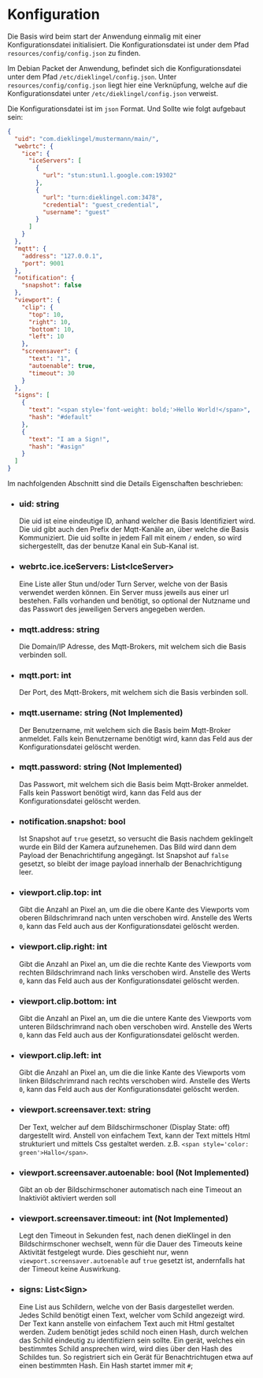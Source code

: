 # Konfiguration

Die Basis wird beim start der Anwendung einmalig mit einer Konfigurationsdatei initialisiert.
Die Konfigurationsdatei ist under dem Pfad `resources/config/config.json` zu finden.

Im Debian Packet der Anwendung, befindet sich die Konfigurationsdatei unter dem Pfad `/etc/dieklingel/config.json`.
Unter `resources/config/config.json` liegt hier eine Verknüpfung, welche auf die Konfigurationsdatei unter
`/etc/dieklingel/config.json` verweist.

Die Konfigurationsdatei ist im `json` Format. Und Sollte wie folgt aufgebaut sein:

```json
{
  "uid": "com.dieklingel/mustermann/main/",
  "webrtc": {
    "ice": {
      "iceServers": [
        {
          "url": "stun:stun1.l.google.com:19302"
        },
        {
          "url": "turn:dieklingel.com:3478",
          "credential": "guest_credential",
          "username": "guest"
        }
      ]
    }
  },
  "mqtt": {
    "address": "127.0.0.1",
    "port": 9001
  },
  "notification": {
    "snapshot": false
  },
  "viewport": {
    "clip": {
      "top": 10,
      "right": 10,
      "bottom": 10,
      "left": 10
    },
    "screensaver": {
      "text": "1",
      "autoenable": true,
      "timeout": 30
    }
  },
  "signs": [
    {
      "text": "<span style='font-weight: bold;'>Hello World!</span>",
      "hash": "#default"
    },
    {
      "text": "I am a Sign!",
      "hash": "#asign"
    }
  ]
}
```

Im nachfolgenden Abschnitt sind die Details Eigenschaften beschrieben:

- ### uid: string

  Die uid ist eine eindeutige ID, anhand welcher die Basis Identifiziert wird. Die uid gibt auch
  den Prefix der Mqtt-Kanäle an, über welche die Basis Kommuniziert. Die uid sollte in jedem Fall mit
  einem `/` enden, so wird sichergestellt, das der benutze Kanal ein Sub-Kanal ist.

- ### webrtc.ice.iceServers: List\<IceServer\>

  Eine Liste aller Stun und/oder Turn Server, welche von der Basis verwendet werden können. Ein Server
  muss jeweils aus einer url bestehen. Falls vorhanden und benötigt, so optional der Nutzname und das
  Passwort des jeweiligen Servers angegeben werden.

- ### mqtt.address: string

  Die Domain/IP Adresse, des Mqtt-Brokers, mit welchem sich die Basis verbinden soll.

- ### mqtt.port: int

  Der Port, des Mqtt-Brokers, mit welchem sich die Basis verbinden soll.

- ### mqtt.username: string (Not Implemented)

  Der Benutzername, mit welchem sich die Basis beim Mqtt-Broker anmeldet. Falls kein Benutzername
  benötigt wird, kann das Feld aus der Konfigurationsdatei gelöscht werden.

- ### mqtt.password: string (Not Implemented)

  Das Passwort, mit welchem sich die Basis beim Mqtt-Broker anmeldet. Falls kein Passwort
  benötigt wird, kann das Feld aus der Konfigurationsdatei gelöscht werden.

- ### notification.snapshot: bool

  Ist Snapshot auf `true` gesetzt, so versucht die Basis nachdem geklingelt wurde ein Bild der Kamera aufzunehemen.
  Das Bild wird dann dem Payload der Benachrichtifung angegängt. Ist Snapshot auf `false` gesetzt, so bleibt der image payload
  innerhalb der Benachrichtigung leer.

- ### viewport.clip.top: int

  Gibt die Anzahl an Pixel an, um die die obere Kante des Viewports vom oberen Bildschrimrand nach unten verschoben wird.
  Anstelle des Werts `0`, kann das Feld auch aus der Konfigurationsdatei gelöscht werden.

- ### viewport.clip.right: int

  Gibt die Anzahl an Pixel an, um die die rechte Kante des Viewports vom rechten Bildschrimrand nach links verschoben wird.
  Anstelle des Werts `0`, kann das Feld auch aus der Konfigurationsdatei gelöscht werden.

- ### viewport.clip.bottom: int

  Gibt die Anzahl an Pixel an, um die die untere Kante des Viewports vom unteren Bildschrimrand nach oben verschoben wird.
  Anstelle des Werts `0`, kann das Feld auch aus der Konfigurationsdatei gelöscht werden.

- ### viewport.clip.left: int

  Gibt die Anzahl an Pixel an, um die die linke Kante des Viewports vom linken Bildschrimrand nach rechts verschoben wird.
  Anstelle des Werts `0`, kann das Feld auch aus der Konfigurationsdatei gelöscht werden.

- ### viewport.screensaver.text: string

  Der Text, welcher auf dem Bildschirmschoner (Display State: off) dargestellt wird. Anstell von einfachem Text, kann der
  Text mittels Html strukturiert und mittels Css gestaltet werden. z.B. `<span style='color: green'>Hallo</span>`.

- ### viewport.screensaver.autoenable: bool (Not Implemented)

  Gibt an ob der Bildschirmschoner automatisch nach eine Timeout an Inaktiviöt aktiviert werden soll

- ### viewport.screensaver.timeout: int (Not Implemented)

  Legt den Timeout in Sekunden fest, nach denen dieKlingel in den Bildschirmschoner wechselt, wenn für die
  Dauer des Timeouts keine Aktivität festgelegt wurde. Dies geschieht nur, wenn `viewport.screensaver.autoenable` auf `true`
  gesetzt ist, andernfalls hat der Timeout keine Auswirkung.

- ### signs: List\<Sign\>

  Eine List aus Schildern, welche von der Basis dargestellet werden. Jedes Schild benötigt einen Text, welcher vom Schild angezeigt wird.
  Der Text kann anstelle von einfachem Text auch mit Html gestaltet werden.
  Zudem benötigt jedes schild noch einen Hash, durch welchen das Schild eindeutig zu identifiziern sein sollte. Ein gerät, welches ein bestimmtes
  Schild ansprechen wird, wird dies über den Hash des Schildes tun. So registriert sich ein Gerät für Benachtrichtugen etwa auf einen bestimmten Hash.
  Ein Hash startet immer mit `#`;
